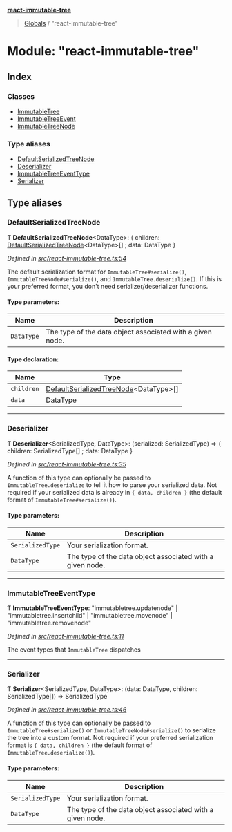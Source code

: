 **[react-immutable-tree](../README.md)**

> [Globals](../globals.md) / "react-immutable-tree"

# Module: "react-immutable-tree"

## Index

### Classes

* [ImmutableTree](../classes/_react_immutable_tree_.immutabletree.md)
* [ImmutableTreeEvent](../classes/_react_immutable_tree_.immutabletreeevent.md)
* [ImmutableTreeNode](../classes/_react_immutable_tree_.immutabletreenode.md)

### Type aliases

* [DefaultSerializedTreeNode](_react_immutable_tree_.md#defaultserializedtreenode)
* [Deserializer](_react_immutable_tree_.md#deserializer)
* [ImmutableTreeEventType](_react_immutable_tree_.md#immutabletreeeventtype)
* [Serializer](_react_immutable_tree_.md#serializer)

## Type aliases

### DefaultSerializedTreeNode

Ƭ  **DefaultSerializedTreeNode**\<DataType>: { children: [DefaultSerializedTreeNode](_react_immutable_tree_.md#defaultserializedtreenode)\<DataType>[] ; data: DataType  }

*Defined in [src/react-immutable-tree.ts:54](https://github.com/mrjacobbloom/react-immutable-tree/blob/2eaaa6e/src/react-immutable-tree.ts#L54)*

The default serialization format for `ImmutableTree#serialize()`,
`ImmutableTreeNode#serialize()`, and `ImmutableTree.deserialize()`. If this
is your preferred format, you don't need serializer/deserializer functions.

#### Type parameters:

Name | Description |
------ | ------ |
`DataType` | The type of the data object associated with a given node.  |

#### Type declaration:

Name | Type |
------ | ------ |
`children` | [DefaultSerializedTreeNode](_react_immutable_tree_.md#defaultserializedtreenode)\<DataType>[] |
`data` | DataType |

___

### Deserializer

Ƭ  **Deserializer**\<SerializedType, DataType>: (serialized: SerializedType) => { children: SerializedType[] ; data: DataType  }

*Defined in [src/react-immutable-tree.ts:35](https://github.com/mrjacobbloom/react-immutable-tree/blob/2eaaa6e/src/react-immutable-tree.ts#L35)*

A function of this type can optionally be passed to `ImmutableTree.deserialize`
to tell it how to parse your serialized data. Not required if your serialized
data is already in `{ data, children }` (the default format of
`ImmutableTree#serialize()`).

#### Type parameters:

Name | Description |
------ | ------ |
`SerializedType` | Your serialization format. |
`DataType` | The type of the data object associated with a given node.  |

___

### ImmutableTreeEventType

Ƭ  **ImmutableTreeEventType**: \"immutabletree.updatenode\" \| \"immutabletree.insertchild\" \| \"immutabletree.movenode\" \| \"immutabletree.removenode\"

*Defined in [src/react-immutable-tree.ts:11](https://github.com/mrjacobbloom/react-immutable-tree/blob/2eaaa6e/src/react-immutable-tree.ts#L11)*

The event types that `ImmutableTree` dispatches

___

### Serializer

Ƭ  **Serializer**\<SerializedType, DataType>: (data: DataType, children: SerializedType[]) => SerializedType

*Defined in [src/react-immutable-tree.ts:46](https://github.com/mrjacobbloom/react-immutable-tree/blob/2eaaa6e/src/react-immutable-tree.ts#L46)*

A function of this type can optionally be passed to `ImmutableTree#serialize()`
or `ImmutableTreeNode#serialize()` to serialize the tree into a custom
format. Not required if your preferred serialization format is
`{ data, children }` (the default format of
`ImmutableTree.deserialize()`).

#### Type parameters:

Name | Description |
------ | ------ |
`SerializedType` | Your serialization format. |
`DataType` | The type of the data object associated with a given node.  |
